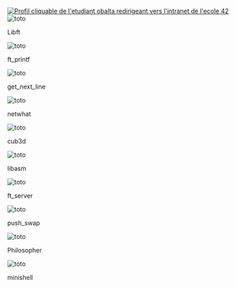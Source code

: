 
<html lang="en">
  <head>
    <meta charset="utf-8">
    <meta name="viewport" content="width=device-width, initial-scale=1">
  <link href="https://cdn.jsdelivr.net/npm/bootstrap@5.1.0/dist/css/bootstrap.min.css" rel="stylesheet" integrity="sha384-KyZXEAg3QhqLMpG8r+8fhAXLRk2vvoC2f3B09zVXn8CA5QIVfZOJ3BCsw2P0p/We" crossorigin="anonymous">

</head>
    
  
  <div class="container">
    <div class="row">
      <div class="col">
          <a href="https://profile.intra.42.fr/users/obalta"> 
            <img src="https://badge42.herokuapp.com/api/stats/obalta" alt="Profil cliquable de l'etudiant obalta redirigeant vers l'intranet de l'ecole 42">
          </a>
        </div>
    </div>
      <div class="row">
        <div class="col">
          <div class="card">
            <img src="https://badge42.herokuapp.com/api/project/obalta/Libft" class="card-img-top" alt="toto">
            <p>Libft</p>
          </div>
        </div>
        <div class="col">
          <div class="card">
            <img src="https://badge42.herokuapp.com/api/project/obalta/ft_printf" class="card-img-top" alt="toto">
            <p>ft_printf</p>
          </div>
        </div>
        <div class="col">
          <div class="card">
            <img src="https://badge42.herokuapp.com/api/project/obalta/get_next_line" class="card-img-top" alt="toto">
            <p>get_next_line</p>
          </div>
        </div>
         <div class="col">
          <div class="card">
            <img src="https://badge42.herokuapp.com/api/project/obalta/netwhat" class="card-img-top" alt="toto">
            <p>netwhat</p>
          </div>
        </div>
        <div class="col">
          <div class="card">
            <img src="https://badge42.herokuapp.com/api/project/obalta/cub3d" class="card-img-top" alt="toto">
            <p>cub3d</p>
          </div>
        </div>
        <div class="col">
          <div class="card">
            <img src="https://badge42.herokuapp.com/api/project/obalta/libasm" class="card-img-top" alt="toto">
            <p>libasm</p>
          </div>
        </div>
        <div class="col">
          <div class="card">
            <img src="https://badge42.herokuapp.com/api/project/obalta/ft_server" class="card-img-top" alt="toto">
            <p>ft_server</p>
          </div>
        </div>
        <div class="col">
          <div class="card">
            <img src="https://badge42.herokuapp.com/api/project/obalta/push_swap" class="card-img-top" alt="toto">
            <p>push_swap</p>
          </div>
        </div>
        <div class="col">
          <div class="card">
            <img src="https://badge42.herokuapp.com/api/project/obalta/Philosopher" class="card-img-top" alt="toto">
            <p>Philosopher</p>
          </div>
        </div>
        <div class="col">
          <div class="card">
            <img src="https://badge42.herokuapp.com/api/project/obalta/minishell" class="card-img-top" alt="toto">
            <p>minishell</p>
          </div>
        </div>
    </div>
  </div>
</html>



<!--
**minikross/minikross** is a ✨ _special_ ✨ repository because its `README.md` (this file) appears on your GitHub profile.

Here are some ideas to get you started:

- 🔭 I’m currently working on ...
- 🌱 I’m currently learning ...
- 👯 I’m looking to collaborate on ...
- 🤔 I’m looking for help with ...
- 💬 Ask me about ...
- 📫 How to reach me: ...
- 😄 Pronouns: ...
- ⚡ Fun fact: ...
-->
